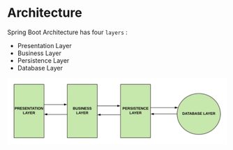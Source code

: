 # Architecture   
Spring Boot Architecture has four `layers` :   

  - Presentation Layer       
  - Business Layer    
  - Persistence Layer      
  - Database Layer    

![img.png](architecture-boot.png)    


